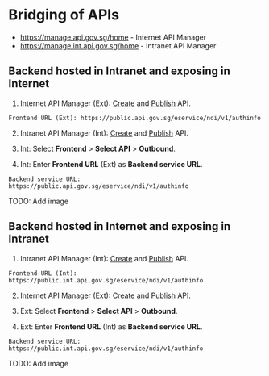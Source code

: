 # Bridging of APIs

- https://manage.api.gov.sg/home - Internet API Manager
- https://manage.int.api.gov.sg/home - Intranet API Manager

## Backend hosted in Intranet and exposing in Internet

1. Internet API Manager (Ext): [Create](docs/publisher/create-api.md) and [Publish](docs/publisher/publish-api.md) API.

```
Frontend URL (Ext): https://public.api.gov.sg/eservice/ndi/v1/authinfo
```

2. Intranet API Manager (Int): [Create](docs/publisher/create-api.md) and [Publish](docs/publisher/publish-api.md) API.

3. Int: Select **Frontend** > **Select API** > **Outbound**.

4. Int: Enter **Frontend URL** (Ext) as **Backend service URL**.

```
Backend service URL: https://public.api.gov.sg/eservice/ndi/v1/authinfo
```

TODO: Add image

## Backend hosted in Internet and exposing in Intranet

1. Intranet API Manager (Int): [Create](docs/publisher/create-api.md) and [Publish](docs/publisher/publish-api.md) API.

```
Frontend URL (Int): https://public.int.api.gov.sg/eservice/ndi/v1/authinfo
```

2. Internet API Manager (Ext): [Create](docs/publisher/create-api.md) and [Publish](docs/publisher/publish-api.md) API.

3. Ext: Select **Frontend** > **Select API** > **Outbound**.

4. Ext: Enter **Frontend URL** (Int) as **Backend service URL**.

```
Backend service URL: https://public.int.api.gov.sg/eservice/ndi/v1/authinfo
```

TODO: Add image
